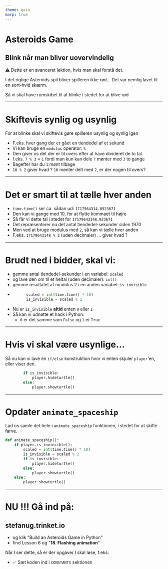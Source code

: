 ```yaml
---
theme: gaia
marp: true
---
```

<style>
.container{
    display: flex;
}
.col{
    flex: 1;
}
</style>
<!-- need to enable HTML in the MARP extension -->

# Asteroids Game

## Blink når man bliver uovervindelig

⚠️ Dette er en avanceret lektion, hvis man skal forstå det.

I det rigtige Asteroids spil bliver spilleren ikke rød... Det var nemlig lavet til en sort-hvid skærm.

Så vi skal have rumskibet til at blinke i stedet for at blive rød

---

# Skiftevis synlig og usynlig

For at blinke skal vi skiftevis gøre spilleren usynlig og synlig igen

* F.eks. hver gang der er gået en tiendedel af et sekund
* Vi kan bruge en `modulus` operator: `%`
* Den giver os det der er til overs efter at have divideret de to tal.
* f.eks. `7 % 3` = `1` fordi man kun kan dele `7` mønter med `3` to gange
* Bagefter har du `1` mønt tilbage
* `10 % 2` giver hvad ? `10` mønter delt med `2`, er der nogen til overs?

---

# Det er smart til at tælle hver anden

* `time.time()` ser ca. sådan ud: `1717964314.8923671`
* Den kan vi gange med 10, for at flytte kommaet til højre
* Så får vi dette tal i stedet for `17179643148.923671` 
* Det repræsenterer nu det antal tiendedel-sekunder siden 1970
* Men ved at bruge modulus med `2`, så kan vi tælle hver anden
* F.eks. `17179643148 % 2` (uden decimaler) ... giver hvad ?

---

# Brudt ned i bidder, skal vi:

* gemme antal tiendedel-sekunder i en variabel: `scaled`
* og lave den om til et heltal (uden decimaler): `int()`
* gemme resultatet af modulus 2 i en anden variabel: `is_invisible`
* ```python
        scaled = int(time.time() * 10)
        is_invisible = scaled % 2
  ```
* Nu er `is_invisible` **altid** enten `0` eller `1`
* Så kan vi udnøtte et hack i Python:
  * `0` er det samme som `False` og `1` er `True`


---

# Hvis vi skal være usynlige...

Så nu kan vi lave en `if/else` konstruktion hvor vi enten skjuler `player`'en, eller viser den.

```python
        if is_invisible:
            player.hideturtle()
        else:
            player.showturtle()
```

---

# Opdater `animate_spaceship`

Lad os samle det hele i `animate_spaceship` funktionen, i stedet for at skifte farve.

```python
def animate_spaceship():
    if player.is_invincible():
        scaled = int(time.time() * 10)
        is_invisible = scaled % 2
        if is_invisible:
            player.hideturtle()
        else:
            player.showturtle()
    else:
        player.showturtle()
```

---

# NU !!! Gå ind på:

## stefanug.trinket.io

- og klik "Build an Asteroids Game in Python"
- find Lesson 6 og "**18. Flashing animation**"

Når I ser dette, så er der opgaver I skal løse, f.eks:

- ✅ Sæt koden ind i `CONSTANTS` sektionen

 